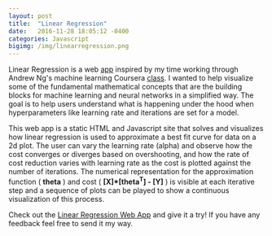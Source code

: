 ```yaml
---
layout: post
title:  "Linear Regression"
date:   2016-11-28 18:05:12 -0400
categories: Javascript
bigimg: /img/linearregression.png
---
```

Linear Regression is a web [app][linear-regression] inspired by my time working through Andrew Ng's machine learning Coursera [class](https://www.coursera.org/learn/machine-learning). I wanted to help visualize some of the fundamental mathematical concepts that are the building blocks for machine learning and neural networks in a simplified way. The goal is to help users understand what is happening under the hood when hyperparameters like learning rate and iterations are set for a model.


This web app is a static HTML and Javascript site that solves and visualizes how linear regression is used to approximate a best fit curve for data on a 2d plot. The user can vary the learning rate (alpha) and observe how the cost converges or diverges based on overshooting, and how the rate of cost reduction varies with learning rate as the cost is plotted against the number of iterations. The numerical representation for the approximation function ( **theta** ) and cost ( **[X]\*[theta<sup>T</sup>] - [Y]** ) is visible at each iterative step and a sequence of plots can be played to show a continuous visualization of this process.


Check out the [Linear Regression Web App][linear-regression] and give it a try! If you have any feedback feel free to send it my way.

[linear-regression]: http://chrissebesta.com/plain-regression
